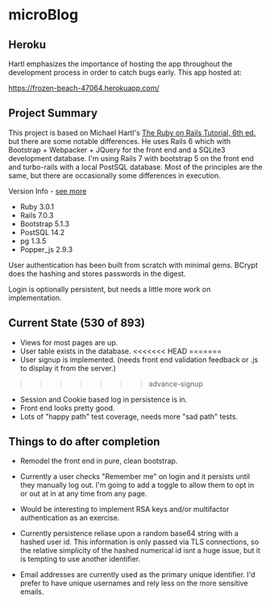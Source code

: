 # microBlog

## Heroku

Hartl emphasizes the importance of hosting the app throughout the development process in order to catch bugs early.  This app hosted at:


https://frozen-beach-47064.herokuapp.com/
## Project Summary

This project is based on Michael Hartl's [The Ruby on Rails Tutorial, 6th ed.](ttps://www.railstutorial.org/) but there are some notable differences.  He uses Rails 6 which with Bootstrap + Webpacker + JQuery for the front end and a SQLite3 development database.  I'm using Rails 7 with bootstrap 5 on the front end and turbo-rails with a local PostSQL database.  Most of the principles are the same, but there are occasionally some differences in execution.

Version Info - [see more](./Gemfiles)
- Ruby 3.0.1
- Rails 7.0.3
- Bootstrap 5.1.3
- PostSQL 14.2
- pg 1.3.5
- Popper_js 2.9.3


User authentication has been built from scratch with minimal gems. BCrypt does the hashing and stores passwords in the digest.

Login is optionally persistent, but needs a little more work on implementation.  

## Current State (530 of 893)

  - Views for most pages are up.
  - User table exists in the database.
<<<<<<< HEAD
=======
  - User signup is implemented. (needs front end validation feedback or .js to display it from the server.)
>>>>>>> advance-signup
  - Session and Cookie based log in persistence is in.
  - Front end looks pretty good.
  - Lots of "happy path" test coverage, needs more "sad path" tests.

## Things to do after completion

- Remodel the front end in pure, clean bootstrap.

- Currently a user checks "Remember me" on login and it persists until they manually log out.  I'm going to add a toggle to allow them to opt in or out at in at any time from any page.

- Would be interesting to implement RSA keys and/or multifactor authentication as an exercise.

- Currently persistence reliase upon a random base64 string with a hashed user id.  This information is only passed via TLS connections, so the relative simplicity of the hashed numerical id isnt a huge issue, but it is tempting to use another identifier.

- Email addresses are currently used as the primary unique identifier.  I'd prefer to have unique usernames and rely less on the more sensitive emails.


